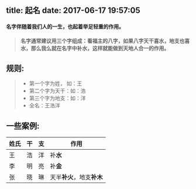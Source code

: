 title: 起名
date: 2017-06-17 19:57:05
---
#### 名字伴随着我们人的一生，也起着举足轻重的作用。

>**名字通常建议用三个字组成：看福主的八字，如果八字天干喜水，地支也喜水，那么我么就在名字中补水，这样就能做到天地人合一的作用。**

规则:
---------
>- 第一个字为姓，  如：王 
>- 第二个字为天干：如：浩 
>- 第三个字为地支：如：洋
>- 全名：王浩洋

一些案例:
--------
| 姓氏 | 干  | 支 | 作用 |
| --- | --- | --- | --- |
| 王  | 浩   | 洋  | 补**水** |
| 李  | 明   | 亮  | 补**金** |
| 张  | 晓   | 琳  | 天半**补火**，地支**补木**|